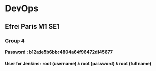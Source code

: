 # DevOps
## Efrei Paris M1 SE1
### Group 4

#### Password : b12ade5b6bbc4804a64f96472d145677
#### User for Jenkins : root (username) & root (password) & root (full name)
